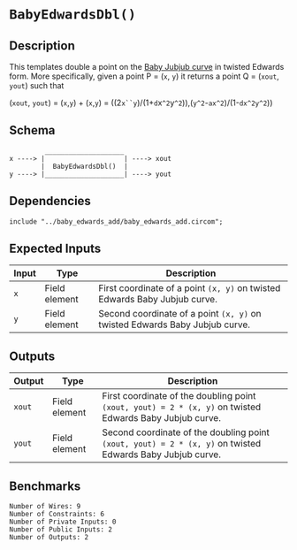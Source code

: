 # `BabyEdwardsDbl()`

## Description

This templates double a point on the [Baby Jubjub curve](https://github.com/ethereum/EIPs/pull/2494) in twisted Edwards form. More specifically, given a point P = (`x`, `y`) it returns a point Q = (`xout`, `yout`)  such that

(`xout`, `yout`) =  (`x`,`y`) + (`x`,`y`)
        = ((2`x``y`)/(1+``d``x`^2`y`^2`)),(`y^2`-`ax^2`)/(1-`dx^2y^2`))

## Schema

```
         ____________________     
x ----> |                    | ----> xout
        |  BabyEdwardsDbl()  | 
y ----> |____________________| ----> yout
```

## Dependencies

```
include "../baby_edwards_add/baby_edwards_add.circom";
```

## Expected Inputs

| Input           | Type           | Description    |
| -------------   | -------------  | -------------  |
| `x`             | Field element  | First coordinate of a point `(x, y)` on twisted Edwards Baby Jubjub curve.  |
| `y`             | Field element  | Second coordinate of a point `(x, y)` on twisted Edwards Baby Jubjub curve. |

## Outputs

| Output        | Type           | Description     |
| ------------- | -------------  | ----------      | 
| `xout`        | Field element  | First coordinate of the doubling point `(xout, yout) = 2 * (x, y)` on twisted Edwards Baby Jubjub curve. |
| `yout`        | Field element  | Second coordinate of the doubling point `(xout, yout) = 2 * (x, y)` on twisted Edwards Baby Jubjub curve. |

## Benchmarks 

```
Number of Wires: 9
Number of Constraints: 6
Number of Private Inputs: 0
Number of Public Inputs: 2
Number of Outputs: 2
```